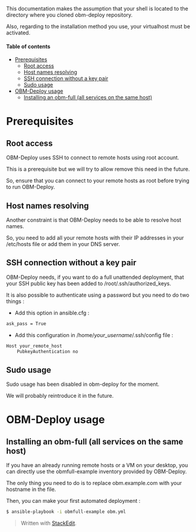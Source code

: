 
This documentation makes the assumption that your shell is located to the directory where you cloned obm-deploy repository.

Also, regarding to the installation method you use, your virtualhost must be activated.

#### Table of contents

<!-- START doctoc generated TOC please keep comment here to allow auto update -->
<!-- DON'T EDIT THIS SECTION, INSTEAD RE-RUN doctoc TO UPDATE -->

- [Prerequisites](#prerequisites)
  - [Root access](#root-access)
  - [Host names resolving](#host-names-resolving)
  - [SSH connection without a key pair](#ssh-connection-without-a-key-pair)
  - [Sudo usage](#sudo-usage)
- [OBM-Deploy usage](#obm-deploy-usage)
  - [Installing an obm-full (all services on the same host)](#installing-an-obm-full-all-services-on-the-same-host)

<!-- END doctoc generated TOC please keep comment here to allow auto update -->

Prerequisites
===========

Root access
---------------

OBM-Deploy uses SSH to connect to remote hosts using root account.

This is a prerequisite but we will try to allow remove this need in the future.

So, ensure that you can connect to your remote hosts as root before trying to run OBM-Deploy.

Host names resolving
----------------------------

Another constraint is that OBM-Deploy needs to be able to resolve host names.

So, you need to add all your remote hosts with their IP addresses in your /etc/hosts file or add them in your DNS server.

SSH connection without a key pair
----------------------------------------------

OBM-Deploy needs, if you want to do a full unattended deployment, that your SSH public key has been added to /root/.ssh/authorized_keys.

It is also possible to authenticate using a password but you need to do two things :

 - Add this option in ansible.cfg :

```.bash
ask_pass = True
```

 - Add this configuration in /home/*your_username*/.ssh/config file :

```.bash
Host your_remote_host
    PubkeyAuthentication no
```

Sudo usage
---------------

Sudo usage has been disabled in obm-deploy for the moment.

We will probably reintroduce it in the future.

OBM-Deploy usage
================

Installing an obm-full (all services on the same host)
----------------------------------------------------------------------

If you have an already running remote hosts or a VM on your desktop, you can directly use the obmfull-example inventory provided by OBM-Deploy.

The only thing you need to do is to replace obm.example.com with your hostname in the file.

Then, you can make your first automated deployment :

```.bash
$ ansible-playbook -i obmfull-example obm.yml
```

> Written with [StackEdit](https://stackedit.io/).
